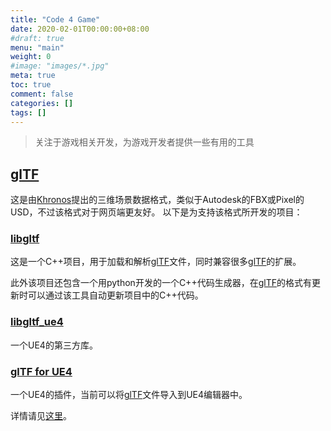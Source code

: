 ```yaml
---
title: "Code 4 Game"
date: 2020-02-01T00:00:00+08:00
#draft: true
menu: "main"
weight: 0
#image: "images/*.jpg"
meta: true
toc: true
comment: false
categories: []
tags: []
---
```


> 关注于游戏相关开发，为游戏开发者提供一些有用的工具

## [glTF]

这是由[Khronos]提出的三维场景数据格式，类似于Autodesk的FBX或Pixel的USD，不过该格式对于网页端更友好。
以下是为支持该格式所开发的项目：

### [libgltf]

这是一个C++项目，用于加载和解析[glTF]文件，同时兼容很多[glTF]的扩展。

此外该项目还包含一个用python开发的一个C++代码生成器，在[glTF]的格式有更新时可以通过该工具自动更新项目中的C++代码。

### [libgltf_ue4]

一个UE4的第三方库。

### [glTF for UE4]

一个UE4的插件，当前可以将[glTF]文件导入到UE4编辑器中。

详情请见[这里](https://gltf-for-ue4.readthedocs.io/)。

[Khronos]: https://www.khronos.org/
[glTF]: https://www.khronos.org/gltf
[libgltf]: https://github.com/code4game/libgltf
[libgltf_ue4]: https://github.com/code4game/libgltf_ue4
[glTF for UE4]: https://github.com/code4game/glTFForUE4

